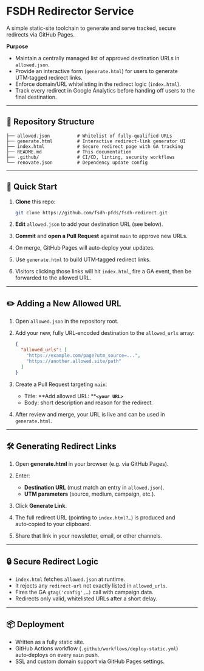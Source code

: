 # FSDH Redirector Service

A simple static-site toolchain to generate and serve tracked, secure redirects via GitHub Pages.

**Purpose**

* Maintain a centrally managed list of approved destination URLs in `allowed.json`.
* Provide an interactive form (`generate.html`) for users to generate UTM‑tagged redirect links.
* Enforce domain/URL whitelisting in the redirect logic (`index.html`).
* Track every redirect in Google Analytics before handing off users to the final destination.

---

## 📁 Repository Structure

```
├── allowed.json          # Whitelist of fully-qualified URLs
├── generate.html         # Interactive redirect‑link generator UI
├── index.html            # Secure redirect page with GA tracking
├── README.md             # This documentation
├── .github/              # CI/CD, linting, security workflows
└── renovate.json         # Dependency update config
```

---

## 🚀 Quick Start

1. **Clone** this repo:

   ```bash
   git clone https://github.com/fsdh‑pfds/fsdh‑redirect.git
   ```
2. **Edit** `allowed.json` to add your destination URL (see below).
3. **Commit** and **open a Pull Request** against `main` to approve new URLs.
4. On merge, GitHub Pages will auto‑deploy your updates.
5. Use `generate.html` to build UTM‑tagged redirect links.
6. Visitors clicking those links will hit `index.html`, fire a GA event, then be forwarded to the allowed URL.

---

## ✏️ Adding a New Allowed URL

1. Open `allowed.json` in the repository root.
2. Add your new, fully URL‑encoded destination to the `allowed_urls` array:

   ```json
   {
     "allowed_urls": [
       "https://example.com/page?utm_source=...",
       "https://another.allowed.site/path"
     ]
   }
   ```
3. Create a Pull Request targeting `main`:

   * Title: \*\*Add allowed URL: \*\***`<your URL>`**
   * Body: short description and reason for the redirect.
4. After review and merge, your URL is live and can be used in `generate.html`.

---

## 🛠 Generating Redirect Links

1. Open **generate.html** in your browser (e.g. via GitHub Pages).
2. Enter:

   * **Destination URL** (must match an entry in `allowed.json`).
   * **UTM parameters** (source, medium, campaign, etc.).
3. Click **Generate Link**.
4. The full redirect URL (pointing to `index.html?…`) is produced and auto‑copied to your clipboard.
5. Share that link in your newsletter, email, or other channels.

---

## 🔒 Secure Redirect Logic

* `index.html` fetches `allowed.json` at runtime.
* It rejects any `redirect-url` not exactly listed in `allowed_urls`.
* Fires the GA `gtag('config',…)` call with campaign data.
* Redirects only valid, whitelisted URLs after a short delay.

---

## 📦 Deployment

* Written as a fully static site.
* GitHub Actions workflow (`.github/workflows/deploy-static.yml`) auto‑deploys on every `main` push.
* SSL and custom domain support via GitHub Pages settings.
